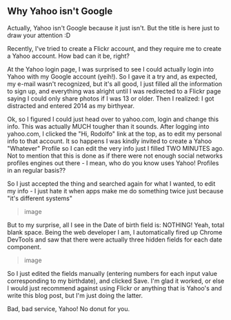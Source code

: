 ## Why Yahoo isn't Google

Actually, Yahoo isn't Google because it just isn't. But the title is here just to draw your attention :D

Recently, I've tried to create a Flickr account, and they require me to create a Yahoo account. How bad can it be, right?

At the Yahoo login page, I was surprised to see I could actually login into Yahoo with my Google account (yeih!). So I gave it a try and, as expected, my e-mail wasn't recognized, but it's all good, I just filled all the information to sign up, and everything was alright until I was redirected to a Flickr page saying I could only share photos if I was 13 or older. Then I realized: I got distracted and entered 2014 as my birthyear.

Ok, so I figured I could just head over to yahoo.com, login and change this info. This was actually MUCH tougher than it sounds. After logging into yahoo.com, I clicked the "Hi, Rodolfo" link at the top, as to edit my personal info to that account. It so happens I was kindly invited to create a Yahoo "Whatever" Profile so I can edit the very info just I filled TWO MINUTES ago. Not to mention that this is done as if there were not enough social networks profiles engines out there - I mean, who do you know uses Yahoo! Profiles in an regular basis??

So I just accepted the thing and searched again for what I wanted, to edit my info - I just hate it when apps make me do something twice just because "it's different systems"

> image

But to my surprise, all I see in the Date of birth field is: NOTHING! Yeah, total blank space. Being the web developer I am, I automatically fired up Chrome DevTools and saw that there were actually three hidden fields for each date component.

> image

So I just edited the fields manually (entering numbers for each input value corresponding to my birthdate), and clicked Save. I'm glad it worked, or else I would just recommend against using Flickr or anything that is Yahoo's and write this blog post, but I'm just doing the latter.

Bad, bad service, Yahoo! No donut for you.